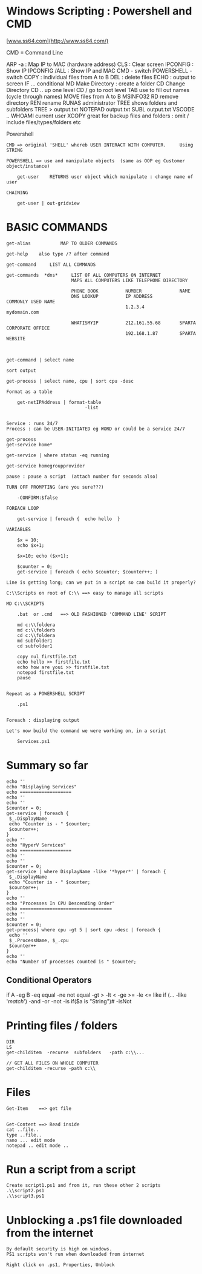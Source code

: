 # Windows Scripting : Powershell and CMD

[www.ss64.com](http://www.ss64.com/)

CMD = Command Line

ARP -a : Map IP to MAC (hardware address)
CLS : Clear screen
IPCONFIG : Show IP
IPCONFIG /ALL : Show IP and MAC
CMD - switch
POWERSHELL - switch
COPY : individual files from A to B
DEL : delete files
ECHO : output to screen
IF ... conditional
MD Make Directory : create a folder
CD Change Directory
CD .. up one level
CD / go to root level
TAB use to fill out names (cycle through names)
MOVE files from A to B
MSINFO32
RD remove directory
REN rename
RUNAS administrator
TREE shows folders and subfolders
TREE > output.txt
NOTEPAD output.txt
SUBL output.txt
VSCODE ..
WHOAMI current user
XCOPY great for backup files and folders : omit / include files/types/folders etc

Powershell

    CMD => original 'SHELL' whereb USER INTERACT WITH COMPUTER.     Using STRING
    
    POWERSHELL => use and manipulate objects  (same as OOP eg Customer object/instance)
    
    	get-user    RETURNS user object which manipulate : change name of user
    
    CHAINING 
    
    	get-user | out-gridview

# BASIC COMMANDS

    get-alias  			MAP TO OLDER COMMANDS
    
    get-help    also type /? after command
    
    get-command    	LIST ALL COMMANDS
    
    get-commands  *dns*     LIST OF ALL COMPUTERS ON INTERNET
    						MAPS ALL COMPUTERS LIKE TELEPHONE DIRECTORY
    
    						PHONE BOOK  		NUMBER				NAME
    						DNS LOOKUP   		IP ADDRESS 			COMMONLY USED NAME
    											1.2.3.4 			mydomain.com
    
    						WHATISMYIP 			212.161.55.68 		SPARTA CORPORATE OFFICE
    											192.168.1.87		SPARTA WEBSITE
    
    
    
    get-command | select name
    
    sort output
    
    get-process | select name, cpu | sort cpu -desc
    
    Format as a table
    
    	get-netIPAddress | format-table
    	                         -list
    
    
    Service : runs 24/7
    Process : can be USER-INITIATED eg WORD or could be a service 24/7
    
    get-process
    get-service home*
    
    get-service | where status -eq running
    
    get-service homegroupprovider
    
    pause : pause a script  (attach number for seconds also)
    
    TURN OFF PROMPTING (are you sure???)
    
    	-CONFIRM:$false
    
    FOREACH LOOP
    
    	get-service | foreach {  echo hello  }
    
    VARIABLES
    
    	$x = 10;
    	echo $x+1;
    
    	$x=10; echo ($x+1);	
    
    	$counter = 0;
    	get-service | foreach ( echo $counter; $counter++; )
    
    Line is getting long; can we put in a script so can build it properly?
    
    C:\\Scripts on root of C:\\ ==> easy to manage all scripts
    
    MD C:\\SCRIPTS
    
    	.bat  or .cmd   ==> OLD FASHIONED 'COMMAND LINE' SCRIPT
    
    	md c:\\foldera
    	md c:\\folderb
    	cd c:\\foldera
    	md subfolder1
    	cd subfolder1
    
    	copy nul firstfile.txt            
    	echo hello >> firstfile.txt
    	echo how are youi >> firstfile.txt
    	notepad firstfile.txt
    	pause
    
    
    Repeat as a POWERSHELL SCRIPT
    
    	.ps1
    
    
    Foreach : displaying output
    
    Let's now build the command we were working on, in a script
    
    	Services.ps1

# Summary so far

    echo ''
    echo "Displaying Services"
    echo ===================
    echo ''
    echo ''
    $counter = 0;
    get-service | foreach {
     $_.DisplayName
     echo "Counter is - " $counter; 
     $counter++;
    }
    echo ''
    echo "HyperV Services"
    echo ===================
    echo ''
    echo ''
    $counter = 0;
    get-service | where DisplayName -like '*hyper*' | foreach {
     $_.DisplayName
     echo "Counter is - " $counter; 
     $counter++;
    }
    echo ''
    echo "Processes In CPU Descending Order"
    echo ==================================
    echo ''
    echo ''
    $counter = 0;
    get-process| where cpu -gt 5 | sort cpu -desc | foreach {
     echo ''
     $_.ProcessName, $_.cpu
     $counter++
    }
    echo ''
    echo "Number of processes counted is " $counter;

## Conditional Operators

if A -eg B
-eq equal
-ne not equal
-gt >
-lt <
-ge >=
-le <=
like if (... -like '*match*')
-and
-or
-not
-is if($a is "String")#
-isNot

# Printing files / folders

    DIR
    LS
    get-childitem  -recurse  subfolders   -path c:\\... 
    
    // GET ALL FILES ON WHOLE COMPUTER
    get-childitem -recurse -path c:\\

# Files

    Get-Item    ==> get file
    
    
    Get-Content ==> Read inside
    cat ..file..
    type ..file..
    nano ... edit mode
    notepad .. edit mode ..

# Run a script from a script

    Create script1.ps1 and from it, run these other 2 scripts
    .\\script2.ps1
    .\\script3.ps1

# Unblocking a .ps1 file downloaded from the internet

    By default security is high on windows.
    PS1 scripts won't run when downloaded from internet
    
    Right click on .ps1, Properties, Unblock